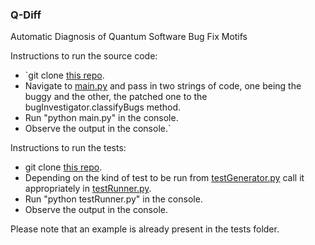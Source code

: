 ### Q-Diff
Automatic Diagnosis of Quantum Software Bug Fix Motifs

Instructions to run the source code:

- `git clone [this repo](https://github.com/KrishnKher/Q-AutoDiaBFM).
- Navigate to [main.py](https://github.com/KrishnKher/Q-AutoDiaBFM/blob/main/src/main.py) and pass in two strings of code, one being the buggy and the other, the patched one to the bugInvestigator.classifyBugs method.
- Run "python main.py" in the console.
- Observe the output in the console.`
  
 Instructions to run the tests:
  - git clone [this repo](https://github.com/KrishnKher/Q-AutoDiaBFM).
  - Depending on the kind of test to be run from [testGenerator.py](https://github.com/KrishnKher/Q-AutoDiaBFM/blob/main/tests/testGenerator.py) call it appropriately in [testRunner.py](https://github.com/KrishnKher/Q-AutoDiaBFM/blob/main/tests/testRunner.py).
  - Run "python testRunner.py" in the console.
  - Observe the output in the console.
  
  Please note that an example is already present in the tests folder.
